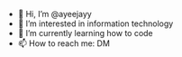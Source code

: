 - 👋 Hi, I’m @ayeejayy
- 👀 I’m interested in information technology
- 🌱 I’m currently learning how to code
- 📫 How to reach me: DM

<!---
ayeejayy/ayeejayy is a ✨ special ✨ repository because its `README.md` (this file) appears on your GitHub profile.
You can click the Preview link to take a look at your changes.
--->
